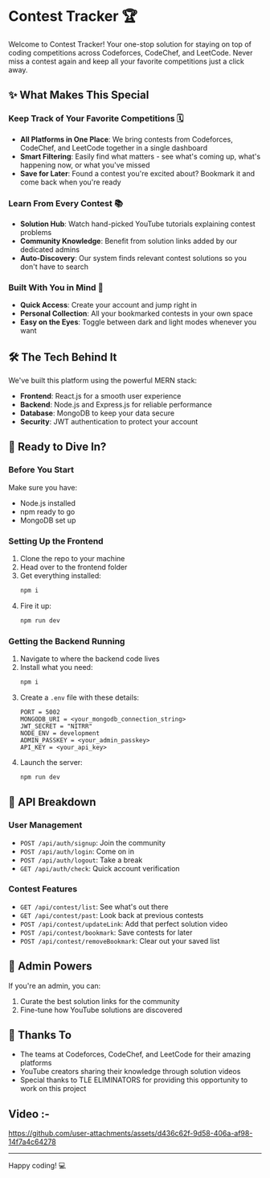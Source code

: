 # Contest Tracker 🏆

Welcome to Contest Tracker! Your one-stop solution for staying on top of coding competitions across Codeforces, CodeChef, and LeetCode. Never miss a contest again and keep all your favorite competitions just a click away.

## ✨ What Makes This Special

### Keep Track of Your Favorite Competitions 🗓️
- **All Platforms in One Place**: We bring contests from Codeforces, CodeChef, and LeetCode together in a single dashboard
- **Smart Filtering**: Easily find what matters - see what's coming up, what's happening now, or what you've missed
- **Save for Later**: Found a contest you're excited about? Bookmark it and come back when you're ready

### Learn From Every Contest 📚
- **Solution Hub**: Watch hand-picked YouTube tutorials explaining contest problems
- **Community Knowledge**: Benefit from solution links added by our dedicated admins
- **Auto-Discovery**: Our system finds relevant contest solutions so you don't have to search

### Built With You in Mind 👤
- **Quick Access**: Create your account and jump right in
- **Personal Collection**: All your bookmarked contests in your own space
- **Easy on the Eyes**: Toggle between dark and light modes whenever you want

## 🛠️ The Tech Behind It

We've built this platform using the powerful MERN stack:
- **Frontend**: React.js for a smooth user experience
- **Backend**: Node.js and Express.js for reliable performance
- **Database**: MongoDB to keep your data secure
- **Security**: JWT authentication to protect your account

## 🚀 Ready to Dive In?

### Before You Start
Make sure you have:
- Node.js installed
- npm ready to go
- MongoDB set up

### Setting Up the Frontend
1. Clone the repo to your machine
2. Head over to the frontend folder
3. Get everything installed:
   ```bash
   npm i
   ```
4. Fire it up:
   ```bash
   npm run dev
   ```

### Getting the Backend Running
1. Navigate to where the backend code lives
2. Install what you need:
   ```bash
   npm i
   ```
3. Create a `.env` file with these details:
   ```
   PORT = 5002
   MONGODB_URI = <your_mongodb_connection_string>
   JWT_SECRET = "NITRR"
   NODE_ENV = development
   ADMIN_PASSKEY = <your_admin_passkey>
   API_KEY = <your_api_key>
   ```
4. Launch the server:
   ```bash
   npm run dev
   ```

## 🔌 API Breakdown

### User Management
- `POST /api/auth/signup`: Join the community
- `POST /api/auth/login`: Come on in
- `POST /api/auth/logout`: Take a break
- `GET /api/auth/check`: Quick account verification

### Contest Features
- `GET /api/contest/list`: See what's out there
- `GET /api/contest/past`: Look back at previous contests
- `POST /api/contest/updateLink`: Add that perfect solution video
- `POST /api/contest/bookmark`: Save contests for later
- `POST /api/contest/removeBookmark`: Clear out your saved list

## 👑 Admin Powers

If you're an admin, you can:
1. Curate the best solution links for the community
2. Fine-tune how YouTube solutions are discovered

## 👏 Thanks To

- The teams at Codeforces, CodeChef, and LeetCode for their amazing platforms
- YouTube creators sharing their knowledge through solution videos
- Special thanks to TLE ELIMINATORS for providing this opportunity to work on this project

## Video :-


https://github.com/user-attachments/assets/d436c62f-9d58-406a-af98-14f7a4c64278




---

Happy coding! 💻
